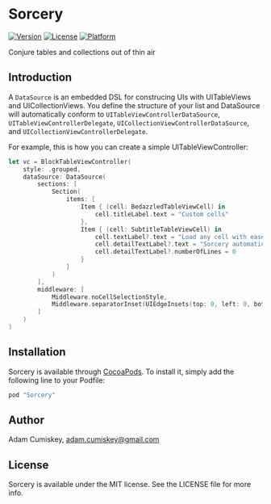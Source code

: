 # Sorcery

[![Version](https://img.shields.io/cocoapods/v/Sorcery.svg?style=flat)](http://cocoapods.org/pods/Sorcery)
[![License](https://img.shields.io/cocoapods/l/Sorcery.svg?style=flat)](http://cocoapods.org/pods/Sorcery)
[![Platform](https://img.shields.io/cocoapods/p/Sorcery.svg?style=flat)](http://cocoapods.org/pods/Sorcery)

Conjure tables and collections out of thin air

## Introduction

A `DataSource` is an embedded DSL for construcing UIs with UITableViews and UICollectionViews. 
You define the structure of your list and DataSource  will automatically conform to `UITableViewControllerDataSource`, ` UITableViewControllerDelegate`, `UICollectionViewControllerDataSource`, and `UICollectionViewControllerDelegate`. 

For example, this is how you can create a simple UITableViewController:

```swift
let vc = BlockTableViewController(
    style: .grouped,
    dataSource: DataSource(
        sections: [
            Section(
                items: [
                    Item { (cell: BedazzledTableViewCell) in
                        cell.titleLabel.text = "Custom cells"
                    },
                    Item { (cell: SubtitleTableViewCell) in
                        cell.textLabel?.text = "Load any cell with ease"
                        cell.detailTextLabel?.text = "Sorcery automatically registers and loads the correct cell by using the class specified in the configure block."
                        cell.detailTextLabel?.numberOfLines = 0
                    }
                ]
            )
        ],
        middleware: [
            Middleware.noCellSelectionStyle,
            Middleware.separatorInset(UIEdgeInsets(top: 0, left: 0, bottom: 0, right: 0))
        ]
    )
)
```

## Installation

Sorcery is available through [CocoaPods](http://cocoapods.org). To install
it, simply add the following line to your Podfile:

```ruby
pod "Sorcery"
```

## Author

Adam Cumiskey, adam.cumiskey@gmail.com

## License

Sorcery is available under the MIT license. See the LICENSE file for more info.
